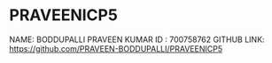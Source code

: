 # PRAVEENICP5
NAME: BODDUPALLI PRAVEEN KUMAR
ID : 700758762
GITHUB LINK: https://github.com/PRAVEEN-BODDUPALLI/PRAVEENICP5
